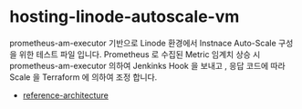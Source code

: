 # hosting-linode-autoscale-vm

prometheus-am-executor 기반으로 Linode 환경에서 Instnace Auto-Scale 구성을 위한 테스트 파일 입니다. 
Prometheus 로 수집된 Metric 임계치 상승 시 prometheus-am-executor 의하여 Jenkinks Hook 을 보내고 , 응답 코드에 따라 Scale 을 Terraform 에 의하여 조정 합니다. 

- [reference-architecture](https://www.linode.com/docs/reference-architecture/auto-scaling-prometheus/)